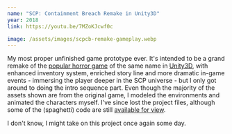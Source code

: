 ```yaml
---
name: "SCP: Containment Breach Remake in Unity3D"
year: 2018
link: https://youtu.be/7MZoKJcwf0c

image: /assets/images/scpcb-remake-gameplay.webp
---
```


My most proper unfinished game prototype ever. It's intended to be a grand remake of the [popular horror game](https://www.scpcbgame.com) of the same name in [Unity3D](https://unity.com), with enhanced inventory system, enriched story line and more dramatic in-game events - immersing the player deeper in the SCP universe - but I only got around to doing the intro sequence part. Even though the majority of the assets shown are from the original game, I modeled the environments and animated the characters myself. I've since lost the project files, although some of the (spaghetti) code are still [available for view](https://github.com/athariqk/SCPCB-Remake-Scripts).

I don't know, I might take on this project once again some day.
